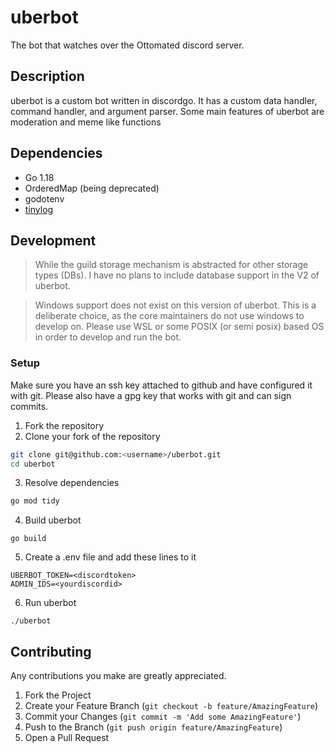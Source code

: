 # uberbot

The bot that watches over the Ottomated discord server.

## Description

uberbot is a custom bot written in discordgo. It has a custom data handler, command handler, and argument parser. 
Some main features of uberbot are moderation and meme like functions

## Dependencies
* Go 1.18
* OrderedMap (being deprecated)
* godotenv
* [tinylog](https://github.com/ubergeek77/tinylog)

## Development

> While the guild storage mechanism is abstracted for other storage types (DBs). I have no plans to include database support in the V2 of uberbot.

> Windows support does not exist on this version of uberbot. This is a deliberate choice, as the core maintainers do not use windows to develop on. Please use WSL or some POSIX (or semi posix) based OS in order to develop and run the bot.

### Setup
Make sure you have an ssh key attached to github and have configured it with git. Please also have a gpg key that works with git and can sign commits.

1. Fork the repository
2. Clone your fork of the repository
```sh
git clone git@github.com:<username>/uberbot.git
cd uberbot
```
3. Resolve dependencies
```sh
go mod tidy
```
4. Build uberbot
```shell
go build 
```
5. Create a .env file and add these lines to it
```shell
UBERBOT_TOKEN=<discordtoken>
ADMIN_IDS=<yourdiscordid>
```
6. Run uberbot
```shell
./uberbot
```

## Contributing
Any contributions you make are greatly appreciated.

1. Fork the Project
2. Create your Feature Branch (`git checkout -b feature/AmazingFeature`)
3. Commit your Changes (`git commit -m 'Add some AmazingFeature'`)
4. Push to the Branch (`git push origin feature/AmazingFeature`)
5. Open a Pull Request
